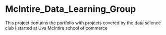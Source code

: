 # McIntire_Data_Learning_Group
This project contains the portfolio with projects covered by the data science club I started at Uva McIntire school of commerce

